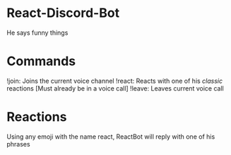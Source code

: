 # React-Discord-Bot
He says funny things

# Commands
!join: Joins the current voice channel 
!react: Reacts with one of his *classic* reactions [Must already be in a voice call]
!leave: Leaves current voice call

# Reactions
Using any emoji with the name react, ReactBot will reply with one of his phrases  